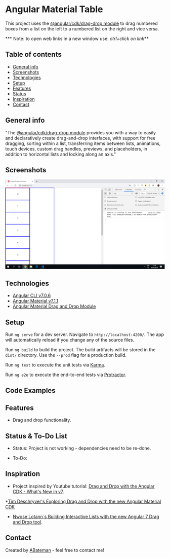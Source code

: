 # Angular Material Table

This project uses the [@angular/cdk/drag-drop module](https://material.angular.io/cdk/drag-drop/overview)  to drag numbered boxes from a list on the left to a numbered list on the right and vice versa.

*** Note: to open web links in a new window use: _ctrl+click on link_**

## Table of contents

* [General info](#general-info)
* [Screenshots](#screenshots)
* [Technologies](#technologies)
* [Setup](#setup)
* [Features](#features)
* [Status](#status)
* [Inspiration](#inspiration)
* [Contact](#contact)

## General info

"The [@angular/cdk/drag-drop module](https://material.angular.io/cdk/drag-drop/overview) provides you with a way to easily and declaratively create drag-and-drop interfaces, with support for free dragging, sorting within a list, transferring items between lists, animations, touch devices, custom drag handles, previews, and placeholders, in addition to horizontal lists and locking along an axis."

## Screenshots

![Example screenshot](./img/dragAndDrop.png)

## Technologies

* [Angular CLI v7.0.6](https://github.com/angular/angular-cli)
* [Angular Material v7.1.1](https://material.angular.io/)
* [Angular Material Drag and Drop Module](https://material.angular.io/cdk/drag-drop/overview)

## Setup

Run `ng serve` for a dev server. Navigate to `http://localhost:4200/`. The app will automatically reload if you change any of the source files.

Run `ng build` to build the project. The build artifacts will be stored in the `dist/` directory. Use the `--prod` flag for a production build.

Run `ng test` to execute the unit tests via [Karma](https://karma-runner.github.io).

Run `ng e2e` to execute the end-to-end tests via [Protractor](http://www.protractortest.org/).

## Code Examples

## Features

* Drag and drop functionality.

## Status & To-Do List

* Status: Project is not working - dependencies need to be re-done.

* To-Do:

## Inspiration

* Project inspired by Youtube tutorial: [Drag and Drop with the Angular CDK - What's New in v7](https://www.youtube.com/watch?v=t1CrWLGxQPk).

*[Tim Deschryver's Exploring Drag and Drop with the new Angular Material CDK](https://blog.angularindepth.com/exploring-drag-and-drop-with-the-angular-material-cdk-2e0237857290)

* [Nwose Lotann´s Building Interactive Lists with the new Angular 7 Drag and Drop tool](https://blog.angularindepth.com/building-interactive-lists-with-the-new-angular-7-drag-and-drop-tool-5f2402f8cb27).

## Contact

Created by [ABateman](https://www.andrewbateman.org) - feel free to contact me!
